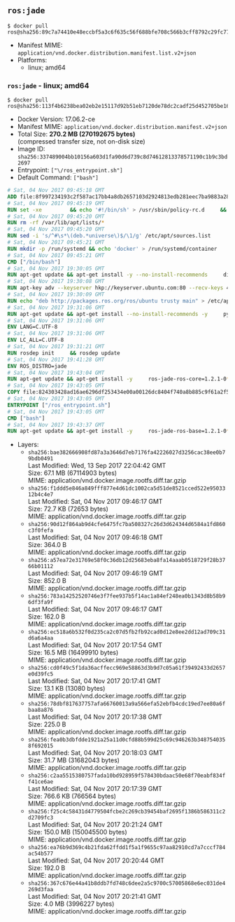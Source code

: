 ## `ros:jade`

```console
$ docker pull ros@sha256:89c7a74410e48eccbf5a3c6f635c56f688bfe708c566b3cff8792c29fc771909
```

-	Manifest MIME: `application/vnd.docker.distribution.manifest.list.v2+json`
-	Platforms:
	-	linux; amd64

### `ros:jade` - linux; amd64

```console
$ docker pull ros@sha256:113f4b6238bea02eb2e15117d92b51eb7120de78dc2cadf25d452705be167b77
```

-	Docker Version: 17.06.2-ce
-	Manifest MIME: `application/vnd.docker.distribution.manifest.v2+json`
-	Total Size: **270.2 MB (270192675 bytes)**  
	(compressed transfer size, not on-disk size)
-	Image ID: `sha256:337489004bb10156a603d1fa90d6d739c8d74612813378571190c1b9c3bd2697`
-	Entrypoint: `["\/ros_entrypoint.sh"]`
-	Default Command: `["bash"]`

```dockerfile
# Sat, 04 Nov 2017 09:45:18 GMT
ADD file:8f997234193c2f587ac17bb4a8db2657103d2924813edb281eec7ba9883a2806 in / 
# Sat, 04 Nov 2017 09:45:19 GMT
RUN set -xe 		&& echo '#!/bin/sh' > /usr/sbin/policy-rc.d 	&& echo 'exit 101' >> /usr/sbin/policy-rc.d 	&& chmod +x /usr/sbin/policy-rc.d 		&& dpkg-divert --local --rename --add /sbin/initctl 	&& cp -a /usr/sbin/policy-rc.d /sbin/initctl 	&& sed -i 's/^exit.*/exit 0/' /sbin/initctl 		&& echo 'force-unsafe-io' > /etc/dpkg/dpkg.cfg.d/docker-apt-speedup 		&& echo 'DPkg::Post-Invoke { "rm -f /var/cache/apt/archives/*.deb /var/cache/apt/archives/partial/*.deb /var/cache/apt/*.bin || true"; };' > /etc/apt/apt.conf.d/docker-clean 	&& echo 'APT::Update::Post-Invoke { "rm -f /var/cache/apt/archives/*.deb /var/cache/apt/archives/partial/*.deb /var/cache/apt/*.bin || true"; };' >> /etc/apt/apt.conf.d/docker-clean 	&& echo 'Dir::Cache::pkgcache ""; Dir::Cache::srcpkgcache "";' >> /etc/apt/apt.conf.d/docker-clean 		&& echo 'Acquire::Languages "none";' > /etc/apt/apt.conf.d/docker-no-languages 		&& echo 'Acquire::GzipIndexes "true"; Acquire::CompressionTypes::Order:: "gz";' > /etc/apt/apt.conf.d/docker-gzip-indexes 		&& echo 'Apt::AutoRemove::SuggestsImportant "false";' > /etc/apt/apt.conf.d/docker-autoremove-suggests
# Sat, 04 Nov 2017 09:45:20 GMT
RUN rm -rf /var/lib/apt/lists/*
# Sat, 04 Nov 2017 09:45:20 GMT
RUN sed -i 's/^#\s*\(deb.*universe\)$/\1/g' /etc/apt/sources.list
# Sat, 04 Nov 2017 09:45:21 GMT
RUN mkdir -p /run/systemd && echo 'docker' > /run/systemd/container
# Sat, 04 Nov 2017 09:45:21 GMT
CMD ["/bin/bash"]
# Sat, 04 Nov 2017 19:30:05 GMT
RUN apt-get update && apt-get install -y --no-install-recommends     dirmngr     gnupg2     && rm -rf /var/lib/apt/lists/*
# Sat, 04 Nov 2017 19:30:08 GMT
RUN apt-key adv --keyserver hkp://keyserver.ubuntu.com:80 --recv-keys 421C365BD9FF1F717815A3895523BAEEB01FA116
# Sat, 04 Nov 2017 19:30:09 GMT
RUN echo "deb http://packages.ros.org/ros/ubuntu trusty main" > /etc/apt/sources.list.d/ros-latest.list
# Sat, 04 Nov 2017 19:31:06 GMT
RUN apt-get update && apt-get install --no-install-recommends -y     python-rosdep     python-rosinstall     python-vcstools     && rm -rf /var/lib/apt/lists/*
# Sat, 04 Nov 2017 19:31:06 GMT
ENV LANG=C.UTF-8
# Sat, 04 Nov 2017 19:31:06 GMT
ENV LC_ALL=C.UTF-8
# Sat, 04 Nov 2017 19:31:21 GMT
RUN rosdep init     && rosdep update
# Sat, 04 Nov 2017 19:41:28 GMT
ENV ROS_DISTRO=jade
# Sat, 04 Nov 2017 19:43:04 GMT
RUN apt-get update && apt-get install -y     ros-jade-ros-core=1.2.1-0*     && rm -rf /var/lib/apt/lists/*
# Sat, 04 Nov 2017 19:43:05 GMT
COPY file:824303428ad16ae6296df253434e00a00126dc8404f740a8b885c9f61a2f5fcb in / 
# Sat, 04 Nov 2017 19:43:05 GMT
ENTRYPOINT ["/ros_entrypoint.sh"]
# Sat, 04 Nov 2017 19:43:05 GMT
CMD ["bash"]
# Sat, 04 Nov 2017 19:43:37 GMT
RUN apt-get update && apt-get install -y     ros-jade-ros-base=1.2.1-0*     && rm -rf /var/lib/apt/lists/*
```

-	Layers:
	-	`sha256:bae382666908fd87a3a3646d7eb7176fa42226027d3256cac38ee0b79bdb0491`  
		Last Modified: Wed, 13 Sep 2017 22:04:42 GMT  
		Size: 67.1 MB (67114903 bytes)  
		MIME: application/vnd.docker.image.rootfs.diff.tar.gzip
	-	`sha256:f1ddd5e846a849fff877e4d61dc1002ca5d51de8521cced522e9503312b4c4e7`  
		Last Modified: Sat, 04 Nov 2017 09:46:17 GMT  
		Size: 72.7 KB (72653 bytes)  
		MIME: application/vnd.docker.image.rootfs.diff.tar.gzip
	-	`sha256:90d12f864ab9d4cfe6475fc7ba508327c26d3d624344d6584a1fd860c3f0fefa`  
		Last Modified: Sat, 04 Nov 2017 09:46:18 GMT  
		Size: 364.0 B  
		MIME: application/vnd.docker.image.rootfs.diff.tar.gzip
	-	`sha256:a57ea72e31769e58f0c36db12d25683eba8fa14aaab0518729f28b3766b01112`  
		Last Modified: Sat, 04 Nov 2017 09:46:19 GMT  
		Size: 852.0 B  
		MIME: application/vnd.docker.image.rootfs.diff.tar.gzip
	-	`sha256:783a14252520746e3f7fee937b5f14ac1a84ef248ea0b1343d8b58b96df3fa9f`  
		Last Modified: Sat, 04 Nov 2017 09:46:17 GMT  
		Size: 162.0 B  
		MIME: application/vnd.docker.image.rootfs.diff.tar.gzip
	-	`sha256:ec518a6b532f0d235ca2c07d5fb2fb92cad0d12e8ee2dd12ad709c31d6a6a4aa`  
		Last Modified: Sat, 04 Nov 2017 20:17:54 GMT  
		Size: 16.5 MB (16499910 bytes)  
		MIME: application/vnd.docker.image.rootfs.diff.tar.gzip
	-	`sha256:cd0f49c5f1da36acffecc969e58863d3b9d7c05a61f39492433d2657e0d39fc5`  
		Last Modified: Sat, 04 Nov 2017 20:17:41 GMT  
		Size: 13.1 KB (13080 bytes)  
		MIME: application/vnd.docker.image.rootfs.diff.tar.gzip
	-	`sha256:78dbf817637757afa66760013a9a566efa52ebfb4cdc19ed7ee80a6fbaa8a876`  
		Last Modified: Sat, 04 Nov 2017 20:17:38 GMT  
		Size: 225.0 B  
		MIME: application/vnd.docker.image.rootfs.diff.tar.gzip
	-	`sha256:fea0b3dbfdde1921a25a11d0cfd88b599d25c69c946263b3487540358f692015`  
		Last Modified: Sat, 04 Nov 2017 20:18:03 GMT  
		Size: 31.7 MB (31682043 bytes)  
		MIME: application/vnd.docker.image.rootfs.diff.tar.gzip
	-	`sha256:c2aa5515380757fada10bd928959f578430bdaac50e68f70eabf834ff41ce6ae`  
		Last Modified: Sat, 04 Nov 2017 20:17:39 GMT  
		Size: 766.6 KB (766564 bytes)  
		MIME: application/vnd.docker.image.rootfs.diff.tar.gzip
	-	`sha256:f25c4c58431d4779504fcbe2c269cb39454baf2695f1386b586311c2d2709fc3`  
		Last Modified: Sat, 04 Nov 2017 20:21:24 GMT  
		Size: 150.0 MB (150045500 bytes)  
		MIME: application/vnd.docker.image.rootfs.diff.tar.gzip
	-	`sha256:ea76b9d369c4b21fda62ffdd1f5a1f9655c97aa82910cd7a7cccf784ac54b577`  
		Last Modified: Sat, 04 Nov 2017 20:20:44 GMT  
		Size: 192.0 B  
		MIME: application/vnd.docker.image.rootfs.diff.tar.gzip
	-	`sha256:367c676e44a41b8ddb7fd748c6dee2a5c9700c57005868e6ec031de4269d3faa`  
		Last Modified: Sat, 04 Nov 2017 20:21:41 GMT  
		Size: 4.0 MB (3996227 bytes)  
		MIME: application/vnd.docker.image.rootfs.diff.tar.gzip
